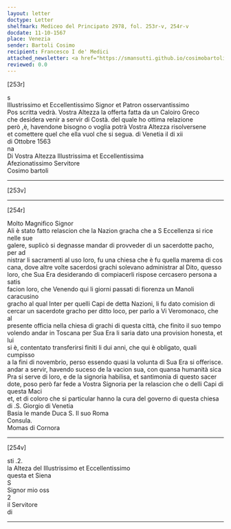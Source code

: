 ```yaml
---
layout: letter
doctype: Letter
shelfmark: Mediceo del Principato 2978, fol. 253r-v, 254r-v
docdate: 11-10-1567
place: Venezia
sender: Bartoli Cosimo
recipient: Francesco I de' Medici
attached_newsletter: <a href="https://smansutti.github.io/cosimobartoli/texts/3080_037/">3080_037</a>
reviewed: 0.0
---
```


[253r]  
  
  
s  
Illustrissimo et Eccellentissimo Signor et Patron osservantissimo  
Pos scritta vedrà. Vostra Altezza la offerta fatta da un Caloiro Greco  
che desidera venir a servir di Costà. del quale ho ottima relazione  
però ,è, havendone bisogno o voglia potrà Vostra Altezza risolversene  
et comettere quel che ella vuol che si segua. di Venetia il di xii  
di Ottobre 1563  
na  
Di Vostra Altezza Illustrissima et Eccellentissima  
Afezionatissimo Servitore  
Cosimo bartoli  
  
---  

[253v]  
  
  
  
---  

[254r]  
  
  
Molto Magnifico Signor  
Ali è stato fatto relascion che la Nazion gracha che a S Eccellenza si rice nelle sue  
galere, suplicò si degnasse mandar di provveder di un sacerdotte pacho, per ad  
nistrar li sacramenti al uso loro, fu una chiesa che è fu quella marema di cos  
cana, dove altre volte sacerdosi grachi solevano administrar al Dito, quesso  
loro, che Sua Era desiderando di compiacerli rispose cercasero persona a satis  
facion loro, che Venendo qui li giorni passati di fiorenza un Manoli caracusino  
gracho al qual Inter per quelli Capi de detta Nazioni, li fu dato comision di  
cercar un sacerdote gracho per ditto loco, per parlo a Vi Veromonaco, che al  
presente officia nella chiesa di grachi di questa città, che finito il suo tempo  
volendo andar in Toscana per Sua Era li saria dato una provision honesta, et lui  
si è, contentato transferirsi finiti li dui anni, che qui è obligato, quali cumpisso  
a la fini di novembrio, perso essendo quasi la volunta di Sua Era si offerisce.  
andar a servir, havendo suceso de la vacion sua, con quansa humanità sica  
Pra si serve di loro, e de la signoria habilisa, et santimonia di questo sacer  
dote, poso però far fede a Vostra Signoria per la relascion che o delli Capi di questa Maci  
et, et di coloro che si particular hanno la cura del governo di questa chiesa  
di .S. Giorgio di Venetia  
Basia le mande Duca S. Il suo Roma  
Consula.  
Momas di Cornora  
  
---  

[254v]  
  
  
sti .2.  
la Alteza del Illustrissimo et Eccellentissimo  
questa et Siena  
S  
Signor mio oss  
2  
il Servitore  
di  
  
---  

